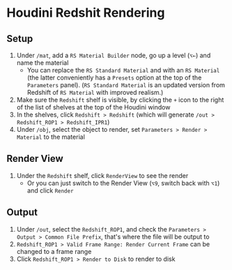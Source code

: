 # Houdini Redshit Rendering

## Setup

1. Under `/mat`, add a `RS Material Builder` node, go up a level (`⌥←`) and name the material
    - You can replace the `RS Standard Material` and with an `RS Material` (the latter conveniently has a `Presets` option at the top of the `Parameters` panel). (`RS Standard Material` is an updated version from Redshift of `RS Material` with improved realism.)
2. Make sure the `Redshift` shelf is visible, by clicking the `+` icon to the right of the list of shelves at the top of the Houdini window
3. In the shelves, click `Redshift > Redshift` (which will generate `/out > Redshift_ROP1 > Redshift_IPR1`)
4. Under `/obj`, select the object to render, set `Parameters > Render > Material` to the material

## Render View

1. Under the `Redshift` shelf, click `RenderView` to see the render
    - Or you can just switch to the Render View (`⌥9`, switch back with `⌥1`) and click `Render`

## Output

1. Under `/out`, select the `Redshift_ROP1`, and check the `Parameters > Output > Common File Prefix`, that's where the file will be output to
2. `Redshift_ROP1 > Valid Frame Range: Render Current Frame` can be changed to a frame range
3. Click `Redshift_ROP1 > Render to Disk` to render to disk
